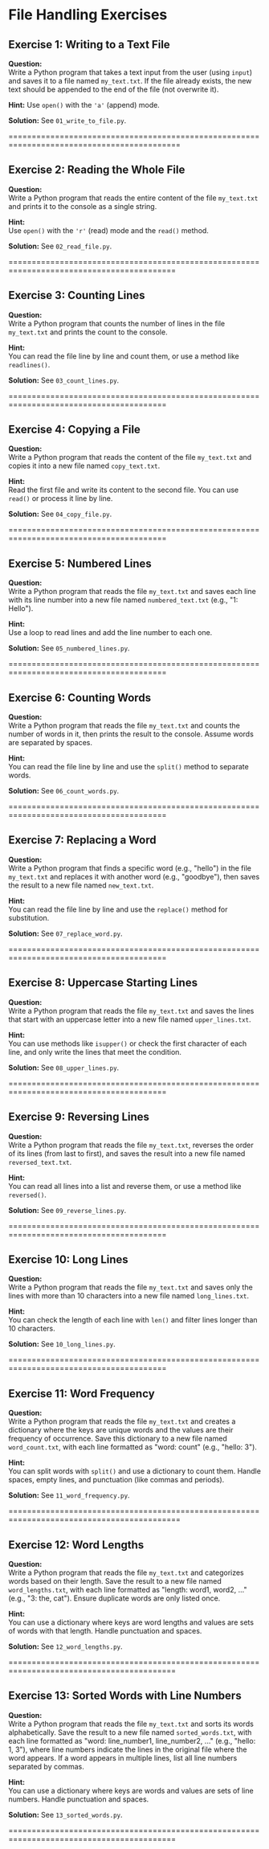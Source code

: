 # File Handling Exercises

## Exercise 1: Writing to a Text File
**Question:**  
Write a Python program that takes a text input from the user (using `input`) and saves it to a file named `my_text.txt`. If the file already exists, the new text should be appended to the end of the file (not overwrite it).

**Hint:** Use `open()` with the `'a'` (append) mode.

**Solution:** See `01_write_to_file.py`.

===========================================================================================

## Exercise 2: Reading the Whole File
**Question:**  
Write a Python program that reads the entire content of the file `my_text.txt` and prints it to the console as a single string.

**Hint:**  
Use `open()` with the `'r'` (read) mode and the `read()` method.

**Solution:** See `02_read_file.py`.

==========================================================================================

## Exercise 3: Counting Lines
**Question:**  
Write a Python program that counts the number of lines in the file `my_text.txt` and prints the count to the console.

**Hint:**  
You can read the file line by line and count them, or use a method like `readlines()`.

**Solution:** See `03_count_lines.py`.

========================================================================================

## Exercise 4: Copying a File
**Question:**  
Write a Python program that reads the content of the file `my_text.txt` and copies it into a new file named `copy_text.txt`.

**Hint:**  
Read the first file and write its content to the second file. You can use `read()` or process it line by line.

**Solution:** See `04_copy_file.py`.

========================================================================================

## Exercise 5: Numbered Lines
**Question:**  
Write a Python program that reads the file `my_text.txt` and saves each line with its line number into a new file named `numbered_text.txt` (e.g., "1: Hello").

**Hint:**  
Use a loop to read lines and add the line number to each one.

**Solution:** See `05_numbered_lines.py`.

========================================================================================

## Exercise 6: Counting Words
**Question:**  
Write a Python program that reads the file `my_text.txt` and counts the number of words in it, then prints the result to the console. Assume words are separated by spaces.

**Hint:**  
You can read the file line by line and use the `split()` method to separate words.

**Solution:** See `06_count_words.py`.

========================================================================================

## Exercise 7: Replacing a Word
**Question:**  
Write a Python program that finds a specific word (e.g., "hello") in the file `my_text.txt` and replaces it with another word (e.g., "goodbye"), then saves the result to a new file named `new_text.txt`.

**Hint:**  
You can read the file line by line and use the `replace()` method for substitution.

**Solution:** See `07_replace_word.py`.

========================================================================================

## Exercise 8: Uppercase Starting Lines
**Question:**  
Write a Python program that reads the file `my_text.txt` and saves the lines that start with an uppercase letter into a new file named `upper_lines.txt`.

**Hint:**  
You can use methods like `isupper()` or check the first character of each line, and only write the lines that meet the condition.

**Solution:** See `08_upper_lines.py`.

========================================================================================

## Exercise 9: Reversing Lines
**Question:**  
Write a Python program that reads the file `my_text.txt`, reverses the order of its lines (from last to first), and saves the result into a new file named `reversed_text.txt`.

**Hint:**  
You can read all lines into a list and reverse them, or use a method like `reversed()`.

**Solution:** See `09_reverse_lines.py`.

========================================================================================

## Exercise 10: Long Lines
**Question:**  
Write a Python program that reads the file `my_text.txt` and saves only the lines with more than 10 characters into a new file named `long_lines.txt`.

**Hint:**  
You can check the length of each line with `len()` and filter lines longer than 10 characters.

**Solution:** See `10_long_lines.py`.

========================================================================================

## Exercise 11: Word Frequency
**Question:**  
Write a Python program that reads the file `my_text.txt` and creates a dictionary where the keys are unique words and the values are their frequency of occurrence. Save this dictionary to a new file named `word_count.txt`, with each line formatted as "word: count" (e.g., "hello: 3").

**Hint:**  
You can split words with `split()` and use a dictionary to count them. Handle spaces, empty lines, and punctuation (like commas and periods).

**Solution:** See `11_word_frequency.py`.

===========================================================================================

## Exercise 12: Word Lengths
**Question:**  
Write a Python program that reads the file `my_text.txt` and categorizes words based on their length. Save the result to a new file named `word_lengths.txt`, with each line formatted as "length: word1, word2, ..." (e.g., "3: the, cat"). Ensure duplicate words are only listed once.

**Hint:**  
You can use a dictionary where keys are word lengths and values are sets of words with that length. Handle punctuation and spaces.

**Solution:** See `12_word_lengths.py`.

==========================================================================================

## Exercise 13: Sorted Words with Line Numbers
**Question:**  
Write a Python program that reads the file `my_text.txt` and sorts its words alphabetically. Save the result to a new file named `sorted_words.txt`, with each line formatted as "word: line_number1, line_number2, ..." (e.g., "hello: 1, 3"), where line numbers indicate the lines in the original file where the word appears. If a word appears in multiple lines, list all line numbers separated by commas.

**Hint:**  
You can use a dictionary where keys are words and values are sets of line numbers. Handle punctuation and spaces.

**Solution:** See `13_sorted_words.py`.

==========================================================================================
